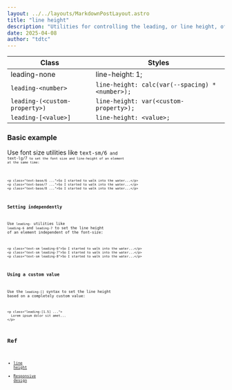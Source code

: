 ```yaml
---
layout: ../../layouts/MarkdownPostLayout.astro
title: "line height"
description: "Utilities for controlling the leading, or line height, of an element."
date: 2025-04-08
author: "tdtc"
---
```

|Class|Styles|
|-|-|
|leading-none|line-height: 1;|
|`leading-<number>`|`line-height: calc(var(--spacing) * <number>);`|
|`leading-(<custom-property>)`|`line-height: var(<custom-property>);`|
|`leading-[<value>]`|`line-height: <value>;`|


### Basic example
Use font size utilities like <code>text-sm/6<code> and <code>text-lg/7<code> to 
set the font size and line-height of an element at the same time:
```
<p class="text-base/6 ...">So I started to walk into the water...</p>
<p class="text-base/7 ...">So I started to walk into the water...</p>
<p class="text-base/8 ...">So I started to walk into the water...</p>
```

### Setting independently
Use <code>leading-<number></code> utilities like <code>leading-6</code> and <code>leading-7</code> to 
set the line height of an element independent of the font-size:
```
<p class="text-sm leading-6">So I started to walk into the water...</p>
<p class="text-sm leading-7">So I started to walk into the water...</p>
<p class="text-sm leading-8">So I started to walk into the water...</p>
```

### Using a custom value
Use the <code>leading-[<value>]</code> syntax to set the line height based on a completely custom value:
```
<p class="leading-[1.5] ...">
  Lorem ipsum dolor sit amet...
</p>
```

## Ref
- [line height](https://tailwindcss.com/docs/line-height)
- [Responsive design](https://tailwindcss.com/docs/line-height#responsive-design)
